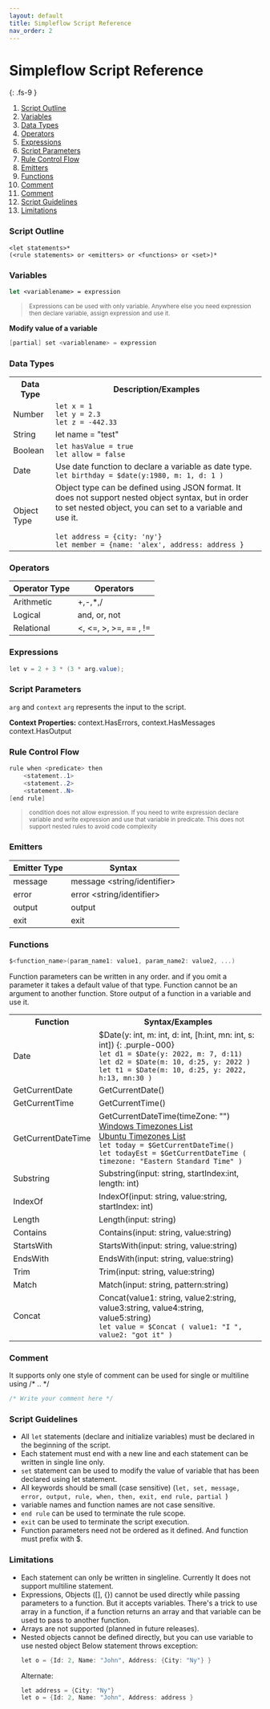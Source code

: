 ```yaml
---
layout: default
title: Simpleflow Script Reference
nav_order: 2
---
```


# Simpleflow Script Reference
{: .fs-9 }

1. [Script Outline](#script-outline)
1. [Variables](#variables)
1. [Data Types](#data-types)
1. [Operators](#operators)
1. [Expressions](#expressions)
1. [Script Parameters](#script-parameters)
1. [Rule Control Flow](#rule-control-flow)
1. [Emitters](#emitters)
1. [Functions](#functions)
1. [Comment](#comment)
1. [Comment](#comment)
1. [Script Guidelines](#script-guidelines)
1. [Limitations](#limitations)


### Script Outline

```
<let statements>* 
(<rule statements> or <emitters> or <functions> or <set>)* 
```


### Variables <a name="variables"></a>
```fsharp
let <variablename> = expression
```
> <small> Expressions can be used with only variable. Anywhere else you need expression then declare variable,  assign expression and use it.</small>

**Modify value of a variable** <br>
```csharp
[partial] set <variablename> = expression
```

### Data Types

<table>
    <tr>
        <th> Data Type </th>
        <th> Description/Examples</th>
    </tr>
    <tr>
        <td>Number</td>
        <td>
                <code>let x = 1 </code><br>
                <code>let y = 2.3 </code><br>
                <code>let z = -442.33 </code><br>
            </div>
        </td>
    </tr>
    <tr>
        <td>String</td>
        <td>
            let name = "test"
        </td>
    </tr>
    <tr>
        <td>Boolean</td>
        <td>
            <code>let hasValue = true </code><br>
            <code>let allow = false </code><br>
        </td>
    </tr>
    <tr>
        <td>Date</td>
        <td>
            Use date function to declare a variable as date type. <br>
            <code>let birthday = $date(y:1980, m: 1, d: 1 )</code>
        </td>
    </tr>
    <tr>
        <td>Object Type</td>
        <td>
            Object type can be defined using JSON format. It does not support nested object syntax, but in order to set
            nested object, you can set to a variable and use it. <br><br>
            <code>let address = {city: 'ny'} </code><br>
            <code>let member = {name: 'alex', address: address }</code>
        </td>
    </tr>
</table>



### Operators

| Operator Type | Operators             |
|---------------|-----------------------|
| Arithmetic    | +,-,*,/               |
| Logical       | and, or, not          |
| Relational    | <, <=, >, >=, == , != |

### Expressions
```csharp
let v = 2 + 3 * (3 * arg.value); 
```

### Script Parameters
`arg` and `context`
`arg` represents the input to the script.

**Context Properties:** context.HasErrors,  context.HasMessages context.HasOutput

### Rule Control Flow
```csharp
rule when <predicate> then
	<statement..1>	
	<statement..2>
	<statement..N>
[end rule]
```

> <small> condition does not allow expression. If you need to write expression
declare variable and write expression and use that variable in predicate. This does not support nested rules to avoid code complexity</small>

### Emitters

| Emitter Type | Syntax                      |
|--------------|-----------------------------|
| message      | message <string/identifier> |
| error        | error <string/identifier>   |
| output       | output 	<identifier>         |
| exit         | exit                        |

### Functions
```csharp
$<function_name>(param_name1: value1, param_name2: value2, ...)
```
Function parameters can be written in any order. and if you omit a parameter it takes a default value of that type.
Function cannot be an argument to another function. Store output of a function in a variable and use it.

<table>
    <tr>
        <th> Function </th>
        <th> Syntax/Examples</th>
    </tr>
    <tr>
        <td>Date</td>
        <td>
            <div>
                $Date(y: int, m: int, d: int, [h:int, mn: int, s: int]) {: .purple-000} <br>
                <code>let d1 = $Date(y: 2022, m: 7, d:11) </code><br>
                <code>let d2 = $Date(m: 10, d:25, y: 2022 ) </code><br>
                <code>let t1 = $Date(m: 10, d:25, y: 2022, h:13, mn:30 ) </code>
            </div>
        </td>
    </tr>
    <tr>
        <td>GetCurrentDate</td>
        <td>
            GetCurrentDate()
        </td>
    </tr>
    <tr>
        <td>GetCurrentTime</td>
        <td>
            GetCurrentTime()
        </td>
    </tr>
    <tr>
        <td>GetCurrentDateTime</td>
        <td>
            GetCurrentDateTime(timeZone: "") <br>
	    <a href="https://docs.microsoft.com/en-us/windows-hardware/manufacture/desktop/default-time-zones?view=windows-11#time-zones">Windows Timezones List</a><br>
	    <a href="https://manpages.ubuntu.com/manpages/bionic/man3/DateTime::TimeZone::Catalog.3pm.html">Ubuntu Timezones List</a><br>
            <code>let today = $GetCurrentDateTime() </code> <br>
            <code>let todayEst = $GetCurrentDateTime ( timezone: "Eastern Standard Time" )</code>
        </td>
    </tr>
    <tr>
        <td>Substring</td>
        <td>
            Substring(input: string, startIndex:int, length: int)
        </td>
    </tr>
    <tr>
        <td>IndexOf</td>
        <td>
            IndexOf(input: string, value:string, startIndex: int) 
        </td>
    </tr>
    <tr>
        <td>Length</td>
        <td>
            Length(input: string) 
        </td>
    </tr>
    <tr>
        <td>Contains</td>
        <td>
            Contains(input: string, value:string) 
        </td>
    </tr>
    <tr>
        <td>StartsWith</td>
        <td>
            StartsWith(input: string, value:string) 
        </td>
    </tr>
    <tr>
        <td>EndsWith</td>
        <td>
            EndsWith(input: string, value:string) 
        </td>
    </tr>
    <tr>
        <td>Trim</td>
        <td>
            Trim(input: string, value:string) 
        </td>
    </tr>
    <tr>
        <td>Match</td>
        <td>
            Match(input: string, pattern:string) 
        </td>
    </tr>
    <tr>
        <td>Concat</td>
        <td>
            Concat(value1: string, value2:string, value3:string, value4:string, value5:string) <br>
            <code>let value = $Concat ( value1: "I ", value2: "got it" )</code>
        </td>
    </tr>
</table>
    
### Comment
It supports only one style of comment can be used for single or multiline using /* .. */
```csharp
/* Write your comment here */
```
	


### Script Guidelines
* All `let` statements (declare and initialize variables) must be declared in the beginning of the script.
* Each statement must end with a new line and each statement can be written in single line only.
* `set` statement can be used to modify the value of variable that has been declared using let statement. 
* All keywords should be small (case sensitive) (`let, set, message, error, output, rule, when, then, exit, end rule, partial `)
 * variable names and function names are not case sensitive.
 * `end rule` can be used to terminate the rule scope.
 * `exit` can be used to terminate the script execution.
 * Function parameters need not be ordered as it defined. And function must prefix with $.
 

### Limitations
* Each statement can only be written in singleline.	 Currently It does not support multiline statement.
* Expressions, Objects ([], {}) cannot be used directly while passing parameters to a function.	But it accepts variables. There's a trick to use array in a function, if a function returns an array and that variable can be used to pass to another function.
* Arrays are not supported (planned in future releases).
* Nested objects cannot be defined directly, but you can use variable to use nested object
Below statement throws exception:
    ```csharp
    let o = {Id: 2, Name: "John", Address: {City: "Ny"} } 
    ```
    Alternate:
    ```csharp
    let address = {City: "Ny"}
    let o = {Id: 2, Name: "John", Address: address } 
    ```	
